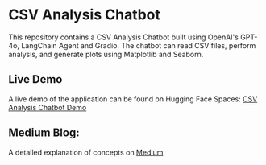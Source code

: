 # CSV Analysis Chatbot
This repository contains a CSV Analysis Chatbot built using OpenAI's GPT-4o, LangChain Agent and Gradio. The chatbot can read CSV files, perform analysis, and generate plots using Matplotlib and Seaborn.

## Live Demo
A live demo of the application can be found on Hugging Face Spaces: [CSV Analysis Chatbot Demo](https://huggingface.co/spaces/Veda0718/CSV_Analyzer)

## Medium Blog:
A detailed explanation of concepts on [Medium](https://medium.com/@sahaja2001vsj/introducing-the-csv-analysis-chatbot-faf29c9168b0)
